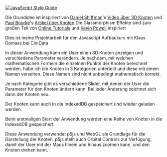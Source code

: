 [![JavaScript Style Guide](https://cdn.rawgit.com/standard/standard/master/badge.svg)](https://github.com/standard/standard)

Die Grundidee ist inspiriert von [Daniel Shiffman](https://thecodingtrain.com/)'s [Video über 3D Knoten](https://youtu.be/r6YMKr1X0VA?si=yIIioADU-ZaG7ccO)
und [Paul Bourke](https://paulbourke.net/geometry/)'s [Artikel über Knoten](https://paulbourke.net/geometry/knots/)
Die Glassmorphism Effekte sind zum großen Teil von [Online Tutorials](https://www.youtube.com/playlist?list=PL5e68lK9hEzdn0O-OkMNNKHmP1iU6e6Dj)
und [Kevin Powell](https://www.youtube.com/@KevinPowell) inspiriert

Dies ist meine Projektarbeit für den Javascript Aufbaukurs mit Klaus Domass bei CimData

In dieser Anwendung kann ein User einen 3D Knoten anzeigen und verschiedene Parameter verändern.
Je nachdem, mit welchen mathematischen Formeln die einzelnen Punkte der Knoten berechnet werden,
habe ich die Knoten in 3 Kategorien unterteilt und diese mit einem Namen versehen. Diese Namen
sind nicht unbedingt mathematisch korrekt.

Je nach Kategorie gibt es verschiedene Slider, mit denen der User die Parameter für den Knoten
ändern kann. Bei jeder Änderung zeichnet sich dann der Knoten neu.

Der Knoten kann auch in die IndexedDB gespeichert und wieder geladen werden.

Beim erstmaligen Start der Anwendung werden eine Reihe von Knoten in die IndexedDB gespeichert.

Diese Anwendung verwendet p5js und WebGL als Grundlage für die Darstellung der Knoten. p5js
stellt auch Orbital Controls zur Verfügung, damit der User mit der Maus hinein und hinaus zoomen
kann, und den Knoten drehen kann.

